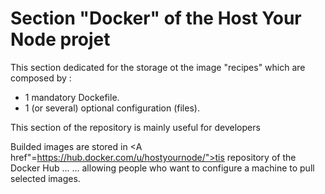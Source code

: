 Section "Docker" of the Host Your Node projet
==
This section dedicated for the storage ot the image "recipes" which are composed by :
* 1 mandatory Dockefile. 
* 1 (or several) optional configuration (files). 

This section of the repository is mainly useful for developers

Builded images are stored in <A href"=https://hub.docker.com/u/hostyournode/">tis repository </A> of the Docker Hub ...
... allowing people who want to configure a machine to pull selected images.
